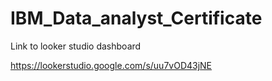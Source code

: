 ﻿# IBM_Data_analyst_Certificate

 Link to looker studio dashboard 
 
https://lookerstudio.google.com/s/uu7vOD43jNE
